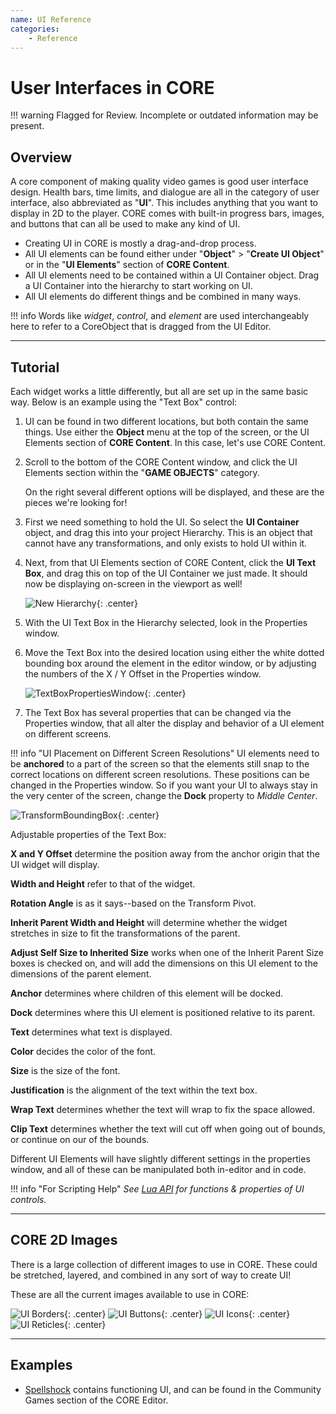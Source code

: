 ```yaml
---
name: UI Reference
categories:
    - Reference
---
```


# User Interfaces in CORE

!!! warning
    Flagged for Review.
    Incomplete or outdated information may be present.

## Overview

A core component of making quality video games is good user interface design. Health bars, time limits, and dialogue are all in the category of user interface, also abbreviated as "**UI**". This includes anything that you want to display in 2D to the player. CORE comes with built-in progress bars, images, and buttons that can all be used to make any kind of UI.

* Creating UI in CORE is mostly a drag-and-drop process.
* All UI elements can be found either under "**Object**" > "**Create UI Object**" or in the "**UI Elements**" section of **CORE Content**.
* All UI elements need to be contained within a UI Container object. Drag a UI Container into the hierarchy to start working on UI.
* All UI elements do different things and be combined in many ways.

!!! info
    Words like *widget*, *control*, and *element* are used interchangeably here to refer to a CoreObject that is dragged from the UI Editor.

---

## Tutorial

Each widget works a little differently, but all are set up in the same basic way.
Below is an example using the "Text Box" control:

1. UI can be found in two different locations, but both contain the same things. Use either the **Object** menu at the top of the screen, or the UI Elements section of **CORE Content**. In this case, let's use CORE Content.

2. Scroll to the bottom of the CORE Content window, and click the UI Elements section within the "**GAME OBJECTS**" category.

   On the right several different options will be displayed, and these are the pieces we're looking for!

3. First we need something to hold the UI. So select the **UI Container** object, and drag this into your project Hierarchy. This is an object that cannot have any transformations, and only exists to hold UI within it.

4. Next, from that UI Elements section of CORE Content, click the **UI Text Box**, and drag this on top of the UI Container we just made. It should now be displaying on-screen in the viewport as well!

   ![New Hierarchy](../../img/EditorManual/UI/Hierarchy.png "The text box is a child of the UI container."){: .center}

5. With the UI Text Box in the Hierarchy selected, look in the Properties window.

6. Move the Text Box into the desired location using either the white dotted bounding box around the element in the editor window, or by adjusting the numbers of the X / Y Offset in the Properties window.

   ![TextBoxPropertiesWindow](../../img/EditorManual/UI/WidgetExampole.png "TextBoxPropertiesWindow"){: .center}

7. The Text Box has several properties that can be changed via the Properties window, that all alter the display and behavior of a UI element on different screens.

!!! info "UI Placement on Different Screen Resolutions"
     UI elements need to be **anchored** to a part of the screen so that the elements still snap to the correct locations on different screen resolutions. These positions can be changed in the Properties window.
     So if you want your UI to always stay in the very center of the screen, change the **Dock** property to *Middle Center*.

![TransformBoundingBox](../../img/EditorManual/UI/TextBoxUiElement.png "TransformBoundingBox"){: .center}

Adjustable properties of the Text Box:

**X and Y Offset** determine the position away from the anchor origin that the UI widget will display.

**Width and Height** refer to that of the widget.

**Rotation Angle** is as it says--based on the Transform Pivot.

**Inherit Parent Width and Height** will determine whether the widget stretches in size to fit the transformations of the parent.

**Adjust Self Size to Inherited Size** works when one of the Inherit Parent Size boxes is checked on, and will add the dimensions on this UI element to the dimensions of the parent element.

**Anchor** determines where children of this element will be docked.

**Dock** determines where this UI element is positioned relative to its parent.

**Text** determines what text is displayed.

**Color** decides the color of the font.

**Size** is the size of the font.

**Justification** is the alignment of the text within the text box.

**Wrap Text** determines whether the text will wrap to fix the space allowed.

**Clip Text** determines whether the text will cut off when going out of bounds, or continue on our of the bounds.

Different UI Elements will have slightly different settings in the properties window, and all of these can be manipulated both in-editor and in code.

!!! info "For Scripting Help"
    *See [Lua API](../../core_api.md) for functions & properties of UI controls.*

---

## CORE 2D Images

There is a large collection of different images to use in CORE. These could be stretched, layered, and combined in any sort of way to create UI!

These are all the current images available to use in CORE:

![UI Borders](../../img/EditorManual/UI/uiAssets_borders.png "UI Borders"){: .center}
![UI Buttons](../../img/EditorManual/UI/uiAssets_buttons.png "UI Buttons"){: .center}
![UI Icons](../../img/EditorManual/UI/uiAssets_icons.png "UI Icons"){: .center}
![UI Reticles](../../img/EditorManual/UI/uiAssets_reticles.png "UI Reticles"){: .center}

---

## Examples

* [Spellshock](https://www.coregames.com/games/e23e99658d084ef59897ecee49f5d393) contains functioning UI, and can be found in the Community Games section of the CORE Editor.
